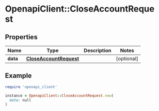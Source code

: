 # OpenapiClient::CloseAccountRequest

## Properties

| Name | Type | Description | Notes |
| ---- | ---- | ----------- | ----- |
| **data** | [**CloseAccountRequest**](CloseAccountRequest.md) |  | [optional] |

## Example

```ruby
require 'openapi_client'

instance = OpenapiClient::CloseAccountRequest.new(
  data: null
)
```

